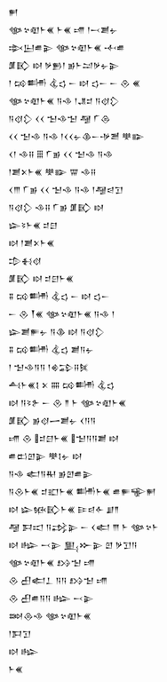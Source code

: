 <div class='block'>
<div class='line'>𒂍</div>
<div class='line'>𒀲𒆳𒊏𒈨𒌍 𒈨𒌍 𒋬 𒁹𒁁𒋢𒉡</div>
<div class='line'>𒇸𒌨𒌑𒉌 𒀲𒆳𒊏𒈨𒌍 𒋾𒌑</div>
<div class='line'>𒂠𒃼 𒊭 𒃻𒁖𒁹 𒂊𒈨𒁺𒃻𒉡𒉌</div>
<div class='line'>𒁹 𒄘𒌦 𒆬𒌓 𒀸 𒊭 𒌓𒀸 𒀸 𒊮 𒌍</div>
<div class='line'>𒀲𒆳𒊏𒈨𒌍 𒀀𒈾 𒁹𒂗𒄑 𒀀𒋼𒁷</div>
<div class='line'>𒀀𒋼𒁷 𒌋𒌋 𒈠𒈾𒈠 𒆷 𒇲𒁲</div>
<div class='line'>𒌋𒌋 𒈠𒈾 𒀀𒈾 𒁹𒌋𒌋𒉡𒆠𒀸𒋩𒍪 𒋧𒅔</div>
<div class='line'>𒌋𒁹 𒈾𒍝 𒑆 𒇲𒂊 𒌋𒌋 𒈠𒈾 𒀀𒈾</div>
<div class='line'>𒁹𒋢𒉽𒈨𒌍 𒋧𒅔 𒐌 𒈾𒍝</div>
<div class='line'>𒌋𒐈 𒇲𒂊 𒌋𒌋 𒈠𒈾 𒀀𒈾 𒁹𒆷𒁀𒋛</div>
<div class='line'>𒀀𒋼𒁷 𒈾𒍝 𒇲𒂊 𒂠𒃼 𒊭</div>
<div class='line'>𒇽𒂟𒈨𒌍 𒄑𒇀</div>
<div class='line'>𒊭 𒁹𒋢𒉽𒈨𒌍</div>
<div class='line'>𒄠𒈬𒋼</div>
<div class='line'>𒂠𒃼 𒊭 𒄑𒇀𒈨𒌍</div>
<div class='line'>𒐉 𒄘𒌦 𒆬𒌓 𒀸 𒊭 𒌓𒀸</div>
<div class='line'>𒀸 𒊮 𒐕𒌍 𒀲𒆳𒊏𒈨𒌍 𒀀𒈾 𒁹</div>
<div class='line'>𒇽𒋢𒊓𒉡 𒀀𒆠 𒊭 𒀀𒋼𒁷</div>
<div class='line'>𒐉 𒄘𒌦 𒆬𒌓 𒋢𒀀𒉡</div>
<div class='line'>𒁹 𒈠𒈾𒀀𒀀 𒁹𒄯𒁉𒍝𒍮</div>
<div class='line'>𒋀𒈨𒌍𒋙 𒉽 𒐍 𒄘𒌦 𒆬𒌓</div>
<div class='line'>𒊭 𒀀𒂟𒉿 𒀸 𒊮 𒈫 𒈨 𒀲𒆳𒊏𒈨𒌍</div>
<div class='line'>𒂠𒃼 𒂊𒋼𒅂𒋢𒉡 𒌋𒀀𒀀</div>
<div class='line'>𒋬 𒊮 𒄑𒇀𒈨𒌍 𒈠𒀀𒀀𒋢 𒊭</div>
<div class='line'>𒌑𒆗𒇻𒉌 𒋧𒋙𒉡 𒊭</div>
<div class='line'>𒀀𒈾 𒅗𒀀𒊑 𒂊𒇻𒌑𒉌</div>
<div class='line'>𒀀𒊮𒈨𒌍 𒄑𒊬𒈨𒌍 𒌦𒈨𒌍 𒌑𒊓𒊍𒂍</div>
<div class='line'>𒊭 𒇽𒁮𒃼𒈨𒌍 𒄿𒁀𒅆 𒋗𒈫</div>
<div class='line'>𒆷 𒁕𒀊 𒀀𒃶𒉌 𒀸 𒌋𒅗 𒐈 𒈨 𒀲𒆳𒈨</div>
<div class='line'>𒊭 𒈗 𒁁𒉌 𒅅𒁍𒉌 𒇻 𒃻𒋛𒀀</div>
<div class='line'>𒀲𒆳𒊏𒈨𒌍 𒋳𒈠 𒋬</div>
<div class='line'>𒊮 𒌷𒅗𒁇 𒀀𒀀 𒋳𒈠 𒋬</div>
<div class='line'>𒊮 𒌷𒌑𒀀𒀀 𒈗 𒁁𒉌</div>
<div class='line'>𒇷𒁲𒈾 𒀲𒆳𒊏𒈨𒌍</div>
<div class='line'>𒁹𒁕𒋛</div>
<div class='line'>𒊭 𒈗</div>
<div class='line'>𒈨𒌍</div>
</div>